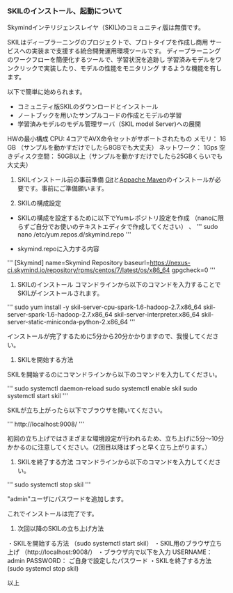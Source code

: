 

### SKILのインストール、起動について

Skymindインテリジェンスレイヤ（SKIL)のコミュニティ版は無償です。

SKILはディープラーニングのプロジェクトで、プロトタイプを作成し商用
サービスへの実装まで支援する統合開発運用環境ツールです。
ディープラーニングのワークフローを簡便化するツールで、学習状況を追跡し
学習済みモデルをワンクリックで実装したり、モデルの性能をモニタリング
するような機能を有します。

以下で簡単に始められます。

  - コミュニティ版SKILのダウンロードとインストール
  - ノートブックを用いたサンプルコードの作成とモデルの学習
  - 学習済みモデルのモデル管理サーバ（SKIL model Server)への展開

HWの最小構成
  CPU: 4コアでAVX命令セットがサポートされたもの
  メモリ： 16 GB （サンプルを動かすだけでしたら8GBでも大丈夫）
  ネットワーク： 1Gps
  空きディスク空間：  50GB以上（サンプルを動かすだけでしたら25GBくらいでも大丈夫）

1. SKILインストール前の事前準備
  <a href="https://git-scm.com/book/en/v2/Getting-Started-Installing-Git#Installing-on-Linux">Git</a>と<a href="https://maven.apache.org/install.html">Appache Maven</a>のインストールが必要です。事前にご準備願います。

1. SKILの構成設定
  - SKILの構成を設定するために以下でYumレポジトリ設定を作成
    （nanoに限らずご自分でお使いのテキストエディタで作成してください）
、
'''
sudo nano /etc/yum.repos.d/skymind.repo
'''

  - skymind.repoに入力する内容

'''
[Skymind]
name=Skymind Repository
baseurl=https://nexus-ci.skymind.io/repository/rpms/centos/7/latest/os/x86_64
gpgcheck=0
'''
1. SKILのインストール
  コマンドラインから以下のコマンドを入力することでSKILがインストールされます。

'''
sudo yum install -y skil-server-cpu-spark-1.6-hadoop-2.7.x86_64 skil-server-spark-1.6-hadoop-2.7.x86_64 skil-server-interpreter.x86_64 skil-server-static-miniconda-python-2.x86_64
'''

インストールが完了するために5分から20分かかりますので、我慢してください。

1. SKILを開始する方法

  SKILを開始するのにコマンドラインから以下のコマンドを入力してください。

'''
sudo systemctl daemon-reload
sudo systemctl enable skil
sudo systemctl start skil
'''

SKILが立ち上がったら以下でブラウザを開いてください。

'''
http://localhost:9008/
'''

初回の立ち上げではさまざまな環境設定が行われるため、立ち上げに5分〜10分
かかるのに注意してください。（2回目以降はずっと早く立ち上がります。）

1. SKILを終了する方法
  コマンドラインから以下のコマンドを入力してください。

'''
sudo systemctl stop skil
'''

"admin"ユーザにパスワードを追加します。

これでインストールは完了です。

1. 次回以降のSKILの立ち上げ方法

・SKILを開始する方法   （sudo systemctl start skil）
・SKIL用のブラウザ立ち上げ （http://localhost:9008/）
・ブラウザ内で以下を入力
   USERNAME： admin
   PASSWORD： ご自身で設定したパスワード
・SKILを終了する方法    (sudo systemcl stop skil)

以上
